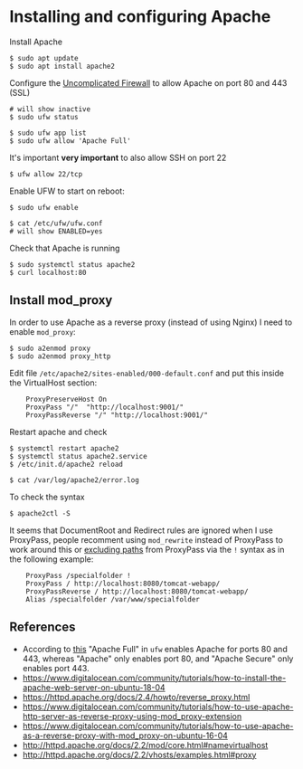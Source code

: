 # Installing and configuring Apache

Install Apache 

```
$ sudo apt update
$ sudo apt install apache2
```

Configure the [Uncomplicated Firewall](https://wiki.ubuntu.com/UncomplicatedFirewall) to allow Apache on port 80 and 443 (SSL)

```
# will show inactive
$ sudo ufw status

$ sudo ufw app list
$ sudo ufw allow 'Apache Full'
```


It's important **very important** to also allow SSH on port 22

```
$ ufw allow 22/tcp
```


Enable UFW to start on reboot:
```
$ sudo ufw enable

$ cat /etc/ufw/ufw.conf
# will show ENABLED=yes
```

Check that Apache is running
```
$ sudo systemctl status apache2
$ curl localhost:80
```


## Install mod_proxy
In order to use Apache as a reverse proxy (instead of using Nginx) I need to enable `mod_proxy`:

```
$ sudo a2enmod proxy
$ sudo a2enmod proxy_http
```

Edit file `/etc/apache2/sites-enabled/000-default.conf` and put this 
inside the VirtualHost section:

```
    ProxyPreserveHost On
    ProxyPass "/"  "http://localhost:9001/"
    ProxyPassReverse "/" "http://localhost:9001/"
```

Restart apache and check 

```
$ systemctl restart apache2
$ systemctl status apache2.service
$ /etc/init.d/apache2 reload

$ cat /var/log/apache2/error.log 
```


To check the syntax 

```
$ apache2ctl -S 
```

It seems that DocumentRoot and Redirect rules are ignored when I use ProxyPass, people recomment 
using `mod_rewrite` instead of ProxyPass to work around this or [excluding paths](https://stackoverflow.com/a/16262697/446681) from ProxyPass via the `!` syntax as in the following example:

```
    ProxyPass /specialfolder !
    ProxyPass / http://localhost:8080/tomcat-webapp/
    ProxyPassReverse / http://localhost:8080/tomcat-webapp/
    Alias /specialfolder /var/www/specialfolder
```

## References

* According to [this](https://ubuntuforums.org/showthread.php?t=1209173) "Apache Full" in `ufw` enables Apache for ports 80 and 443, whereas "Apache" only enables port 80, and "Apache Secure" only enables port 443.
* https://www.digitalocean.com/community/tutorials/how-to-install-the-apache-web-server-on-ubuntu-18-04
* https://httpd.apache.org/docs/2.4/howto/reverse_proxy.html
* https://www.digitalocean.com/community/tutorials/how-to-use-apache-http-server-as-reverse-proxy-using-mod_proxy-extension
* https://www.digitalocean.com/community/tutorials/how-to-use-apache-as-a-reverse-proxy-with-mod_proxy-on-ubuntu-16-04
* http://httpd.apache.org/docs/2.2/mod/core.html#namevirtualhost
* http://httpd.apache.org/docs/2.2/vhosts/examples.html#proxy
